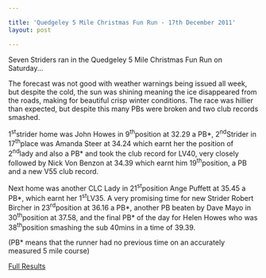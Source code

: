 ```yaml
---

title: 'Quedgeley 5 Mile Christmas Fun Run - 17th December 2011'
layout: post

---
```

<p>Seven Striders ran in the Quedgeley 5 Mile Christmas Fun Run on Saturday...</p>

The forecast was not good with weather warnings being issued all week, but despite the cold, the sun was shining meaning the ice disappeared from the roads, making for beautiful crisp winter conditions. The race was hillier than expected, but despite this many PBs were broken and two club records smashed.

1<sup>st</sup>strider home was John Howes in 9<sup>th</sup>position at 32.29 a PB*, 2<sup>nd</sup>Strider in 17<sup>th</sup>place was Amanda Steer at 34.24 which earnt her the position of 2<sup>nd</sup>lady and also a PB* and took the club record for LV40, very closely followed by Nick Von Benzon at 34.39 which earnt him 19<sup>th</sup>position, a PB and a new V55 club record. 

Next home was another CLC Lady in 21<sup>st</sup>position Ange Puffett at 35.45 a PB*, which earnt her 1<sup>st</sup>LV35. A very promising time for new Strider Robert Bircher in 23<sup>rd</sup>position at 36.16 a PB*, another PB beaten by Dave Mayo in 30<sup>th</sup>position at 37.58, and the final PB* of the day for Helen Howes who was 38<sup>th</sup>position smashing the sub 40mins in a time of 39.39.

(PB* means that the runner had no previous time on an accurately measured 5 mile course)

<a href="http://www.clcstriders-runningclub.co.uk/images/documents/quedgeleyxmas5mfunrun2011results.pdf" target="_blank" rel="nofollow">Full Results</a>